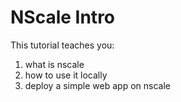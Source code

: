 NScale Intro
============

This tutorial teaches you:

1. what is nscale
2. how to use it locally
3. deploy a simple web app on nscale
